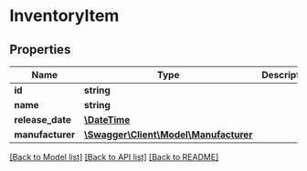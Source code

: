 # InventoryItem

## Properties
Name | Type | Description | Notes
------------ | ------------- | ------------- | -------------
**id** | **string** |  | 
**name** | **string** |  | 
**release_date** | [**\DateTime**](\DateTime.md) |  | 
**manufacturer** | [**\Swagger\Client\Model\Manufacturer**](Manufacturer.md) |  | 

[[Back to Model list]](../../README.md#documentation-for-models) [[Back to API list]](../../README.md#documentation-for-api-endpoints) [[Back to README]](../../README.md)

